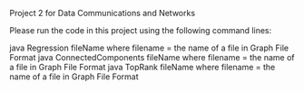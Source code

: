 Project 2 for Data Communications and Networks

Please run the code in this project using the following command lines:

java Regression fileName 
where filename = the name of a file in Graph File Format 
java ConnectedComponents fileName 
where filename = the name of a file in Graph File Format 
java TopRank fileName 
where filename = the name of a file in Graph File Format 
